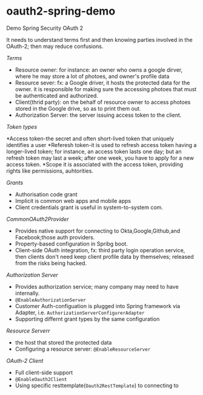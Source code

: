 # oauth2-spring-demo

Demo Spring Security OAuth 2 

It needs to understand terms first and then knowing parties involved in the OAuth-2; then may reduce confusions. 

*Terms*
* Resource owner: for instance: an owner who owns a google dirver, where he may store a lot of photoes, and owner's profile data
* Resource sever: fx: a Google driver, it hosts the protected data for the owner. it is responsible for making sure the accessing photoes that must be authenticated and authorized.  
* Client(thrid party): on the behalf of resource owner to access photoes stored in the Google drive, so as to print them out. 
* Authorization Server: the server issuing access token to the client. 

*Token types*

*Access token-the secret and often short-lived token that uniquely identifies a user
*Referesh token-it is used to refresh access token having a longer-lived token; for instance, an access token lasts one day; but an refresh token may last a week; after one week, you have to apply for a new access token.
*Scope it is associated with the access token, providing rights like permissions, auhtorities. 

*Grants*

* Authorisation code grant
* Implicit is common web apps and mobile apps
* Client credentials grant is useful in system-to-system com. 

*CommonOAuth2Provider*
* Provides native support for connecting to Okta,Google,Github,and Facebook;those auth providers. 
* Property-based configuration in Spribg boot. 
* Client-side OAuth integration, fx: third party login operation service, then clients don't need keep client profile data by themselves; released from the risks being hacked. 

*Authorization Server* 
* Provides authorization service; many company may need to have internally. 
* `@EnableAuthorizationServer`
* Customer Auth-configuation is plugged into Spring framework via Adapter, i.e. `AuthorizationServerConfigurerAdapter`
* Supporting differnt grant types by the same configuration

*Resource Serverr*
* the host that stored the protected data
* Configuring a resource server: `@EnableResourceServer`

*OAuth-2 Client*
* Full client-side support
* `@EnableOauth2Client`
* Using specific resttemplate(`Oauth2RestTemplate`) to connecting to 



